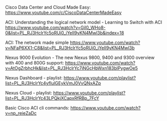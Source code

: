 Cisco Data Center and Cloud Made Easy:
https://www.youtube.com/c/CiscoDataCenterMadeEasy

ACI: Understanding the logical network model - Learning to Switch with ACI
https://www.youtube.com/watch?v=Gil0_WHo8-0&list=PL_RJ3HclrYc5oRUi0_iYeIl9yKN4Mwl3b&index=18

ACI: The network made simple
https://www.youtube.com/watch?v=NFaP6XX1-C8&list=PL_RJ3HclrYc5oRUi0_iYeIl9yKN4Mwl3b

Nexus 9000 Evolution - The new Nexus 9800, 9400 and 9300 overview with 400 and 800G support:
https://www.youtube.com/watch?v=AtOgZrbhcHk&list=PL_RJ3HclrYc7iNGcHbWxn183blPygwOe5

Nexus Dashboard - playlist:
https://www.youtube.com/playlist?list=PL_RJ3HclrYc4yfIulGEykVmJ0VvQNxAZp

Nexus Cloud - playlist:
https://www.youtube.com/playlist?list=PL_RJ3HclrYc43LPQkjXCapxRfRBp_7FcY

Basic Cisco ACI cli commands:
https://www.youtube.com/watch?v=np_reieZaDc
